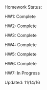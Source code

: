 Homework Status:

HW1: Complete

HW2: Complete

HW3: Complete

HW4: Complete

HW5: Complete

HW6: Complete

HW7: In Progress

Updated: 11/14/16
